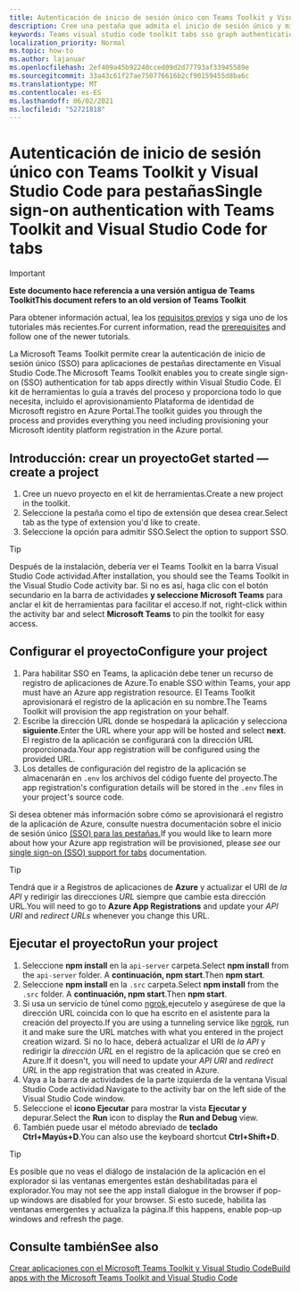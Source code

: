 ```yaml
---
title: Autenticación de inicio de sesión único con Teams Toolkit y Visual Studio Code para pestañas
description: Cree una pestaña que admita el inicio de sesión único y microsoft Graph llamadas directamente dentro de Visual Studio Code con el Microsoft Teams Toolkit
keywords: Teams visual studio code toolkit tabs sso graph authentication Azure identity platform
localization_priority: Normal
ms.topic: how-to
ms.author: lajanuar
ms.openlocfilehash: 2ef409a45b92240cced09d2d77793af33945589e
ms.sourcegitcommit: 33a43c61f27ae750776616b2cf90159455d8ba6c
ms.translationtype: MT
ms.contentlocale: es-ES
ms.lasthandoff: 06/02/2021
ms.locfileid: "52721818"
---
```

# <a name="single-sign-on-authentication-with-teams-toolkit-and-visual-studio-code-for-tabs"></a><span data-ttu-id="6c3f7-104">Autenticación de inicio de sesión único con Teams Toolkit y Visual Studio Code para pestañas</span><span class="sxs-lookup"><span data-stu-id="6c3f7-104">Single sign-on authentication with Teams Toolkit and Visual Studio Code for tabs</span></span>

> [!IMPORTANT]
> <span data-ttu-id="6c3f7-105">**Este documento hace referencia a una versión antigua de Teams Toolkit**</span><span class="sxs-lookup"><span data-stu-id="6c3f7-105">**This document refers to an old version of Teams Toolkit**</span></span>
>
> <span data-ttu-id="6c3f7-106">Para obtener información actual, lea los [requisitos previos](../get-started/prerequisites.md) y siga uno de los tutoriales más recientes.</span><span class="sxs-lookup"><span data-stu-id="6c3f7-106">For current information, read the [prerequisites](../get-started/prerequisites.md) and follow  one of the newer tutorials.</span></span>

<span data-ttu-id="6c3f7-107">La Microsoft Teams Toolkit permite crear la autenticación de inicio de sesión único (SSO) para aplicaciones de pestañas directamente en Visual Studio Code.</span><span class="sxs-lookup"><span data-stu-id="6c3f7-107">The Microsoft Teams Toolkit enables you to create single sign-on (SSO) authentication for tab apps directly within Visual Studio Code.</span></span> <span data-ttu-id="6c3f7-108">El kit de herramientas lo guía a través del proceso y proporciona todo lo que necesita, incluido el aprovisionamiento Plataforma de identidad de Microsoft registro en Azure Portal.</span><span class="sxs-lookup"><span data-stu-id="6c3f7-108">The toolkit guides you through the process and provides everything you need including provisioning your Microsoft identity platform registration in the Azure portal.</span></span>

## <a name="get-started--create-a-project"></a><span data-ttu-id="6c3f7-109">Introducción: crear un proyecto</span><span class="sxs-lookup"><span data-stu-id="6c3f7-109">Get started — create a project</span></span>

1. <span data-ttu-id="6c3f7-110">Cree un nuevo proyecto en el kit de herramientas.</span><span class="sxs-lookup"><span data-stu-id="6c3f7-110">Create a new project in the toolkit.</span></span>
1. <span data-ttu-id="6c3f7-111">Seleccione la pestaña como el tipo de extensión que desea crear.</span><span class="sxs-lookup"><span data-stu-id="6c3f7-111">Select tab as the type of extension you'd like to create.</span></span>
1. <span data-ttu-id="6c3f7-112">Seleccione la opción para admitir SSO.</span><span class="sxs-lookup"><span data-stu-id="6c3f7-112">Select the option to support SSO.</span></span>

> [!TIP]
> <span data-ttu-id="6c3f7-113">Después de la instalación, debería ver el Teams Toolkit en la barra Visual Studio Code actividad.</span><span class="sxs-lookup"><span data-stu-id="6c3f7-113">After installation, you should see the Teams Toolkit in the Visual Studio Code activity bar.</span></span> <span data-ttu-id="6c3f7-114">Si no es así, haga clic con el botón secundario en la barra de actividades **y seleccione Microsoft Teams** para anclar el kit de herramientas para facilitar el acceso.</span><span class="sxs-lookup"><span data-stu-id="6c3f7-114">If not, right-click within the activity bar and select **Microsoft Teams** to pin the toolkit for easy access.</span></span>

## <a name="configure-your-project"></a><span data-ttu-id="6c3f7-115">Configurar el proyecto</span><span class="sxs-lookup"><span data-stu-id="6c3f7-115">Configure your project</span></span>

1. <span data-ttu-id="6c3f7-116">Para habilitar SSO en Teams, la aplicación debe tener un recurso de registro de aplicaciones de Azure.</span><span class="sxs-lookup"><span data-stu-id="6c3f7-116">To enable SSO within Teams, your app must have an Azure app registration resource.</span></span> <span data-ttu-id="6c3f7-117">El Teams Toolkit aprovisionará el registro de la aplicación en su nombre.</span><span class="sxs-lookup"><span data-stu-id="6c3f7-117">The Teams Toolkit will provision the app registration on your behalf.</span></span>
1. <span data-ttu-id="6c3f7-118">Escribe la dirección URL donde se hospedará la aplicación y selecciona **siguiente**.</span><span class="sxs-lookup"><span data-stu-id="6c3f7-118">Enter the URL where your app will be hosted and select **next**.</span></span> <span data-ttu-id="6c3f7-119">El registro de la aplicación se configurará con la dirección URL proporcionada.</span><span class="sxs-lookup"><span data-stu-id="6c3f7-119">Your app registration will be configured using the provided URL.</span></span>
1. <span data-ttu-id="6c3f7-120">Los detalles de configuración del registro de la aplicación se almacenarán en `.env` los archivos del código fuente del proyecto.</span><span class="sxs-lookup"><span data-stu-id="6c3f7-120">The app registration's configuration details will be stored in the `.env` files in your project's source code.</span></span>

<span data-ttu-id="6c3f7-121">Si desea obtener más información sobre cómo se aprovisionará  el registro de la aplicación de Azure, consulte nuestra documentación sobre el inicio de sesión único [(SSO) para las pestañas.](../tabs/how-to/authentication/auth-aad-sso.md)</span><span class="sxs-lookup"><span data-stu-id="6c3f7-121">If you would like to learn more about how your Azure app registration will be provisioned, please _see_  our [single sign-on (SSO) support for tabs](../tabs/how-to/authentication/auth-aad-sso.md) documentation.</span></span>

> [!TIP]
> <span data-ttu-id="6c3f7-122">Tendrá que ir a Registros de aplicaciones de **Azure** y actualizar el URI de *la API* y redirigir las direcciones *URL* siempre que cambie esta dirección URL.</span><span class="sxs-lookup"><span data-stu-id="6c3f7-122">You will need to go to **Azure App Registrations** and update your *API URI* and *redirect URLs* whenever you change this URL.</span></span>

## <a name="run-your-project"></a><span data-ttu-id="6c3f7-123">Ejecutar el proyecto</span><span class="sxs-lookup"><span data-stu-id="6c3f7-123">Run your project</span></span>

1. <span data-ttu-id="6c3f7-124">Seleccione **npm install** en la `api-server` carpeta.</span><span class="sxs-lookup"><span data-stu-id="6c3f7-124">Select **npm install** from the `api-server` folder.</span></span> <span data-ttu-id="6c3f7-125">A **continuación, npm start**.</span><span class="sxs-lookup"><span data-stu-id="6c3f7-125">Then **npm start**.</span></span>
1. <span data-ttu-id="6c3f7-126">Seleccione **npm install** en la `.src` carpeta.</span><span class="sxs-lookup"><span data-stu-id="6c3f7-126">Select **npm install** from the `.src` folder.</span></span> <span data-ttu-id="6c3f7-127">A **continuación, npm start**.</span><span class="sxs-lookup"><span data-stu-id="6c3f7-127">Then **npm start**.</span></span>
1. <span data-ttu-id="6c3f7-128">Si usa un servicio de túnel como [ngrok,](https://ngrok.com/)ejecutelo y asegúrese de que la dirección URL coincida con lo que ha escrito en el asistente para la creación del proyecto.</span><span class="sxs-lookup"><span data-stu-id="6c3f7-128">If you are using a tunneling service like [ngrok](https://ngrok.com/), run it and make sure the URL matches with what you entered in the project creation wizard.</span></span> <span data-ttu-id="6c3f7-129">Si no lo hace, deberá actualizar el URI de _la API_ y redirigir la _dirección URL_ en el registro de la aplicación que se creó en Azure.</span><span class="sxs-lookup"><span data-stu-id="6c3f7-129">If it doesn't, you will need to update your _API URI_ and _redirect URL_ in the app registration that was created in Azure.</span></span>
1. <span data-ttu-id="6c3f7-130">Vaya a la barra de actividades de la parte izquierda de la ventana Visual Studio Code actividad.</span><span class="sxs-lookup"><span data-stu-id="6c3f7-130">Navigate to the activity bar on the left side of the Visual Studio Code window.</span></span>
1. <span data-ttu-id="6c3f7-131">Seleccione el **icono Ejecutar** para mostrar la vista **Ejecutar y** depurar.</span><span class="sxs-lookup"><span data-stu-id="6c3f7-131">Select the **Run** icon to display the **Run and Debug** view.</span></span>
1. <span data-ttu-id="6c3f7-132">También puede usar el método abreviado de **teclado Ctrl+Mayús+D**.</span><span class="sxs-lookup"><span data-stu-id="6c3f7-132">You can also use the keyboard shortcut **Ctrl+Shift+D**.</span></span>

> [!TIP]
> <span data-ttu-id="6c3f7-133">Es posible que no veas el diálogo de instalación de la aplicación en el explorador si las ventanas emergentes están deshabilitadas para el explorador.</span><span class="sxs-lookup"><span data-stu-id="6c3f7-133">You may not see the app install dialogue in the browser if pop-up windows are disabled for your browser.</span></span> <span data-ttu-id="6c3f7-134">Si esto sucede, habilita las ventanas emergentes y actualiza la página.</span><span class="sxs-lookup"><span data-stu-id="6c3f7-134">If this happens, enable pop-up windows and refresh the page.</span></span>

## <a name="see-also"></a><span data-ttu-id="6c3f7-135">Consulte también</span><span class="sxs-lookup"><span data-stu-id="6c3f7-135">See also</span></span>

[<span data-ttu-id="6c3f7-136">Crear aplicaciones con el Microsoft Teams Toolkit y Visual Studio Code</span><span class="sxs-lookup"><span data-stu-id="6c3f7-136">Build apps with the Microsoft Teams Toolkit and Visual Studio Code</span></span>](visual-studio-code-overview.md)
